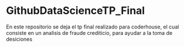 # GithubDataScienceTP_Final
En este repositorio se deja el tp final realizado para coderhouse, el cual consiste en un analisis de fraude crediticio, para ayudar a la toma de desiciones 
